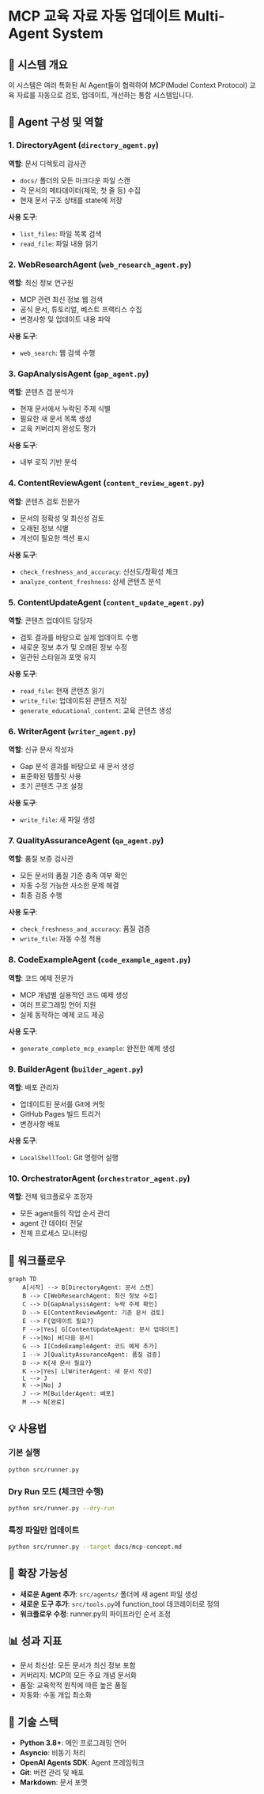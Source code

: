 # MCP 교육 자료 자동 업데이트 Multi-Agent System

## 🎯 시스템 개요

이 시스템은 여러 특화된 AI Agent들이 협력하여 MCP(Model Context Protocol) 교육 자료를 자동으로 검토, 업데이트, 개선하는 통합 시스템입니다.

## 🤖 Agent 구성 및 역할

### 1. DirectoryAgent (`directory_agent.py`)
**역할**: 문서 디렉토리 감사관
- `docs/` 폴더의 모든 마크다운 파일 스캔
- 각 문서의 메타데이터(제목, 첫 줄 등) 수집
- 현재 문서 구조 상태를 state에 저장

**사용 도구**:
- `list_files`: 파일 목록 검색
- `read_file`: 파일 내용 읽기

### 2. WebResearchAgent (`web_research_agent.py`)
**역할**: 최신 정보 연구원
- MCP 관련 최신 정보 웹 검색
- 공식 문서, 튜토리얼, 베스트 프랙티스 수집
- 변경사항 및 업데이트 내용 파악

**사용 도구**:
- `web_search`: 웹 검색 수행

### 3. GapAnalysisAgent (`gap_agent.py`)
**역할**: 콘텐츠 갭 분석가
- 현재 문서에서 누락된 주제 식별
- 필요한 새 문서 목록 생성
- 교육 커버리지 완성도 평가

**사용 도구**:
- 내부 로직 기반 분석

### 4. ContentReviewAgent (`content_review_agent.py`)
**역할**: 콘텐츠 검토 전문가
- 문서의 정확성 및 최신성 검토
- 오래된 정보 식별
- 개선이 필요한 섹션 표시

**사용 도구**:
- `check_freshness_and_accuracy`: 신선도/정확성 체크
- `analyze_content_freshness`: 상세 콘텐츠 분석

### 5. ContentUpdateAgent (`content_update_agent.py`)
**역할**: 콘텐츠 업데이트 담당자
- 검토 결과를 바탕으로 실제 업데이트 수행
- 새로운 정보 추가 및 오래된 정보 수정
- 일관된 스타일과 포맷 유지

**사용 도구**:
- `read_file`: 현재 콘텐츠 읽기
- `write_file`: 업데이트된 콘텐츠 저장
- `generate_educational_content`: 교육 콘텐츠 생성

### 6. WriterAgent (`writer_agent.py`)
**역할**: 신규 문서 작성자
- Gap 분석 결과를 바탕으로 새 문서 생성
- 표준화된 템플릿 사용
- 초기 콘텐츠 구조 설정

**사용 도구**:
- `write_file`: 새 파일 생성

### 7. QualityAssuranceAgent (`qa_agent.py`)
**역할**: 품질 보증 검사관
- 모든 문서의 품질 기준 충족 여부 확인
- 자동 수정 가능한 사소한 문제 해결
- 최종 검증 수행

**사용 도구**:
- `check_freshness_and_accuracy`: 품질 검증
- `write_file`: 자동 수정 적용

### 8. CodeExampleAgent (`code_example_agent.py`)
**역할**: 코드 예제 전문가
- MCP 개념별 실용적인 코드 예제 생성
- 여러 프로그래밍 언어 지원
- 실제 동작하는 예제 코드 제공

**사용 도구**:
- `generate_complete_mcp_example`: 완전한 예제 생성

### 9. BuilderAgent (`builder_agent.py`)
**역할**: 배포 관리자
- 업데이트된 문서를 Git에 커밋
- GitHub Pages 빌드 트리거
- 변경사항 배포

**사용 도구**:
- `LocalShellTool`: Git 명령어 실행

### 10. OrchestratorAgent (`orchestrator_agent.py`)
**역할**: 전체 워크플로우 조정자
- 모든 agent들의 작업 순서 관리
- agent 간 데이터 전달
- 전체 프로세스 모니터링

## 🔄 워크플로우

```mermaid
graph TD
    A[시작] --> B[DirectoryAgent: 문서 스캔]
    B --> C[WebResearchAgent: 최신 정보 수집]
    C --> D[GapAnalysisAgent: 누락 주제 확인]
    D --> E[ContentReviewAgent: 기존 문서 검토]
    E --> F{업데이트 필요?}
    F -->|Yes| G[ContentUpdateAgent: 문서 업데이트]
    F -->|No| H[다음 문서]
    G --> I[CodeExampleAgent: 코드 예제 추가]
    I --> J[QualityAssuranceAgent: 품질 검증]
    D --> K{새 문서 필요?}
    K -->|Yes| L[WriterAgent: 새 문서 작성]
    L --> J
    K -->|No| J
    J --> M[BuilderAgent: 배포]
    M --> N[완료]
```

## 💡 사용법

### 기본 실행
```bash
python src/runner.py
```

### Dry Run 모드 (체크만 수행)
```bash
python src/runner.py --dry-run
```

### 특정 파일만 업데이트
```bash
python src/runner.py --target docs/mcp-concept.md
```

## 🎨 확장 가능성

- **새로운 Agent 추가**: `src/agents/` 폴더에 새 agent 파일 생성
- **새로운 도구 추가**: `src/tools.py`에 function_tool 데코레이터로 정의
- **워크플로우 수정**: runner.py의 파이프라인 순서 조정

## 📊 성과 지표

- 문서 최신성: 모든 문서가 최신 정보 포함
- 커버리지: MCP의 모든 주요 개념 문서화
- 품질: 교육학적 원칙에 따른 높은 품질
- 자동화: 수동 개입 최소화

## 🔧 기술 스택

- **Python 3.8+**: 메인 프로그래밍 언어
- **Asyncio**: 비동기 처리
- **OpenAI Agents SDK**: Agent 프레임워크
- **Git**: 버전 관리 및 배포
- **Markdown**: 문서 포맷